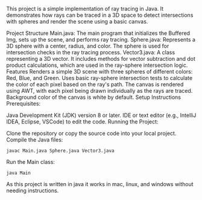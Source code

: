 This project is a simple implementation of ray tracing in Java. It demonstrates how rays can be traced in a 3D space to detect intersections with spheres and render the scene using a basic canvas.

Project Structure Main.java: The main program that initializes the Buffered Img, sets up the scene, and performs ray tracing. Sphere.java: Represents a 3D sphere with a center, radius, and color. The sphere is used for intersection checks in the ray tracing process. Vector3.java: A class representing a 3D vector. It includes methods for vector subtraction and dot product calculations, which are used in the ray-sphere intersection logic. Features Renders a simple 3D scene with three spheres of different colors: Red, Blue, and Green. Uses basic ray-sphere intersection tests to calculate the color of each pixel based on the ray's path. The canvas is rendered using AWT, with each pixel being drawn individually as the rays are traced. Background color of the canvas is white by default. Setup Instructions Prerequisites:

Java Development Kit (JDK) version 8 or later. IDE or text editor (e.g., IntelliJ IDEA, Eclipse, VSCode) to edit the code. Running the Project:

Clone the repository or copy the source code into your local project. Compile the Java files:
```
javac Main.java Sphere.java Vector3.java
```
Run the Main class:
```
java Main
```
As this project is written in java it works in mac, linux, and windows without needing instructions.
